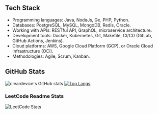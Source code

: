## Tech Stack
- Programming languages: Java, NodeJs, Go, PHP, Python.
- Databases: PostgreSQL, MySQL, MongoDB, Redis, Oracle.
- Working with APIs: RESTful API, GraphQL, microservice architecture.
- Development tools: Docker, Kubernetes, Git, Makefile, CI/CD (GitLab, GitHub Actions, Jenkins).
- Cloud platforms: AWS, Google Cloud Platform (GCP), or Oracle Cloud Infrastructure (OCI).
- Methodologies: Agile, Scrum, Kanban.

## GitHub Stats
![cleardevice's GitHub stats](https://github-readme-stats.vercel.app/api?username=cleardevice&show_icons=true&theme=radical)
[![Top Langs](https://github-readme-stats.vercel.app/api/top-langs/?username=cleardevice&layout=compact)](https://github.com/cleardevice/github-readme-stats)

### LeetCode Readme Stats
![LeetCode Stats](https://leetcard.jacoblin.cool/sha13?ext=heatmap)

